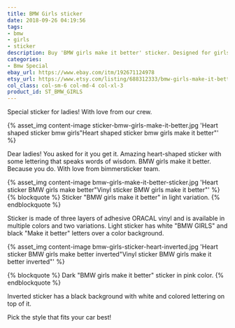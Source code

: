 ```yaml
---
title: BMW Girls sticker
date: 2018-09-26 04:19:56
tags:
- bmw
- girls
- sticker
description: Buy 'BMW girls make it better' sticker. Designed for girls that drive bmw cars or just like them. Made of three premium outdoor vinyls. Pink, balck and white colors.
categories:
- Bmw Special
ebay_url: https://www.ebay.com/itm/192671124978
etsy_url: https://www.etsy.com/listing/688312333/bmw-girls-make-it-better-vinyl-car
col_class: col-sm-6 col-md-4 col-xl-3
product_id: ST_BMW_GIRLS
---
```


Special sticker for ladies! With love from our crew.

<!-- more -->
{% asset_img content-image sticker-bmw-girls-make-it-better.jpg 'Heart shaped sticker bmw girls"Heart shaped sticker bmw girls make it better"' %}

Dear ladies! You asked for it you get it. Amazing heart-shaped sticker with some lettering that speaks words of wisdom. BMW girls make it better. Because you do. With love from bimmersticker team.

{% asset_img content-image bmw-girls-make-it-better-sticker.jpg 'Heart sticker BMW girls make better"Vinyl sticker BMW girls make it better"' %}
{% blockquote %}
Sticker "BMW girls make it better" in light variation.
{% endblockquote %}

Sticker is made of three layers of adhesive ORACAL vinyl and is available in multiple colors and two variations. Light sticker has white "BMW GIRLS" and black "Make it better" letters over a color background.

{% asset_img content-image bmw-girls-sticker-heart-inverted.jpg 'Heart sticker BMW girls make better inverted"Vinyl sticker BMW girls make it better inverted"' %}

{% blockquote %}
Dark "BMW girls make it better" sticker in pink color.
{% endblockquote %}

Inverted sticker has a black background with white and colored lettering on top of it.

Pick the style that fits your car best!
